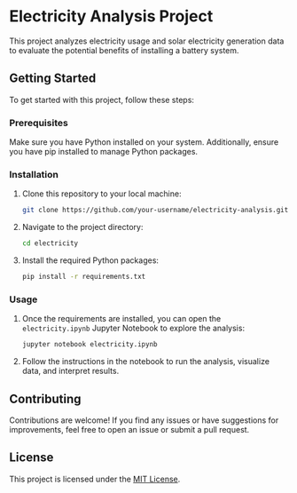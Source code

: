 # Electricity Analysis Project

This project analyzes electricity usage and solar electricity generation data to evaluate the potential benefits of installing a battery system.

## Getting Started

To get started with this project, follow these steps:

### Prerequisites

Make sure you have Python installed on your system. Additionally, ensure you have pip installed to manage Python packages.

### Installation

1. Clone this repository to your local machine:

    ```bash
    git clone https://github.com/your-username/electricity-analysis.git
    ```

2. Navigate to the project directory:

    ```bash
    cd electricity
    ```

3. Install the required Python packages:

    ```bash
    pip install -r requirements.txt
    ```

### Usage

1. Once the requirements are installed, you can open the `electricity.ipynb` Jupyter Notebook to explore the analysis:

    ```bash
    jupyter notebook electricity.ipynb
    ```

2. Follow the instructions in the notebook to run the analysis, visualize data, and interpret results.

## Contributing

Contributions are welcome! If you find any issues or have suggestions for improvements, feel free to open an issue or submit a pull request.

## License

This project is licensed under the [MIT License](LICENSE).
